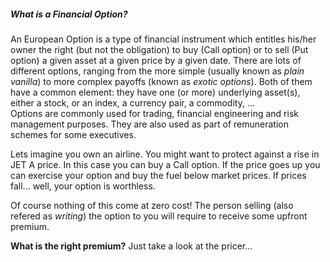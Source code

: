 ##### What is a Financial Option?

An European Option is a type of financial instrument which entitles his/her owner the right (but not the obligation) to buy (Call option) or to sell (Put option) a given asset at a given price by a given date. There are lots of different options, ranging from the more simple (usually known as _plain vanilla_) to more complex payoffs (known as _exotic options_). Both of them have a common element: they have one (or more) underlying asset(s), either a stock, or an index, a currency pair, a commodity, ...  
Options are commonly used for trading, financial engineering and risk management purposes. They are also used as part of remuneration schemes for some executives.  

Lets imagine you own an airline. You might want to protect against a rise in JET A price. In this case you can buy a Call option. If the price goes up you can exercise your option and buy the fuel below market prices. If prices fall... well, your option is worthless.

Of course nothing of this come at zero cost! The person selling (also refered as _writing_) the option to you will require to receive some upfront premium.  

**What is the right premium?**  Just take a look at the pricer...  
